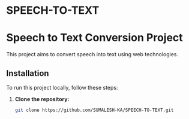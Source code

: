 # SPEECH-TO-TEXT

# Speech to Text Conversion Project

This project aims to convert speech into text using web technologies.

## Installation

To run this project locally, follow these steps:

1. **Clone the repository:**

   ```bash
   git clone https://github.com/SUMALESH-KA/SPEECH-TO-TEXT.git

